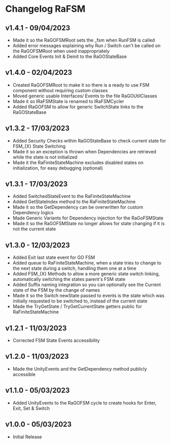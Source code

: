 # Changelog RaFSM

## v1.4.1 - 09/04/2023
* Made it so the RaGOFSMRoot sets the _fsm when RunFSM is called 
* Added error messages explaining why Run / Switch can't be called on the RaGOFSMRoot when used inappropriately
* Added Core Events Init & Deinit to the RaGOStateBase

## v1.4.0 - 02/04/2023
* Created RaGOFSMRoot to make it so there is a ready to use FSM component without requiring custom classes
* Moved generic usable Interfaces/ Events to the file RaGOUtilClasses
* Made it so IRaFSMState is renamed to IRaFSMCycler
* Added IRaGOFSM to allow for generic SwitchState links to the RaGOStateBase

## v1.3.2 - 17/03/2023
* Added Security Checks within RaGOStateBase to check current state for FSM_{X} State Switching
* Made it so an exception is thrown when Dependencies are retrieved while the state is not initialized
* Made it the RaFiniteStateMachine excludes disabled states on initialization, for easy debugging (optional)

## v1.3.1 - 17/03/2023
* Added SwitchedStateEvent to the RaFiniteStateMachine
* Added GetStateIndex method to the RaFiniteStateMachine
* Made it so the GetDependency<T> can be overwritten for custom Dependency logics
* Made Generic Variants for Dependency injection for the RaGoFSMState
* Made it so the RaGOFSMState no longer allows for state changing if it is not the current state

## v1.3.0 - 12/03/2023
* Added Exit last state event for GO FSM
* Added queue to RaFiniteStateMachine, when a state tries to change to the next state during a switch, handling them one at a time
* Added FSM_{X} Methods to allow a more generic state switch linking, automatically switching the states parent's FSM state
* Added Suffix naming integration so you can optionally see the Current state of the FSM by the change of names
* Made it so the Switch newState passed to events is the state which was initially requested to be switched to, instead of the current state
* Made the TryGetState / TryGetCurrentState getters public for RaFiniteStateMachine

## v1.2.1 - 11/03/2023
* Corrected FSM State Events accessibility

## v1.2.0 - 11/03/2023
* Made the UnityEvents and the GetDependency method publicly accessible

## v1.1.0 - 05/03/2023
* Added UnityEvents to the RaGOFSM cycle to create hooks for Enter, Exit, Set & Switch

## v1.0.0 - 05/03/2023
* Initial Release
